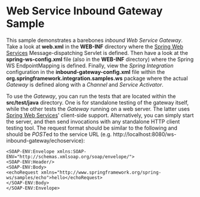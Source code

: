 Web Service Inbound Gateway Sample 
==================================

This sample demonstrates a barebones *inbound Web Service Gateway*. Take a look at **web.xml** in the **WEB-INF** directory where the [Spring Web Services][] Message-dispatching Servlet is defined. Then have a look at the **spring-ws-config.xml** file (also in the **WEB-INF** directory) where the Spring WS EndpointMapping is defined. Finally, view the *Spring Integration* configuration in the **inbound-gateway-config.xml** file within the **org.springframework.integration.samples.ws** package where the actual *Gateway* is defined along with a *Channel* and *Service Activator*.

To use the *Gateway*, you can run the tests that are located within the **src/test/java** directory. One is for standalone testing of the gateway itself, while the other tests the *Gateway* running on a web server. The latter uses [Spring Web Services][]' client-side support. Alternatively, you can simply start the server, and then send invocations with any standalone HTTP client testing tool. The request format should be similar to the following and should be *POST*ed to the service URL (e.g. http://localhost:8080/ws-inbound-gateway/echoservice):

	<SOAP-ENV:Envelope xmlns:SOAP-ENV="http://schemas.xmlsoap.org/soap/envelope/">
	<SOAP-ENV:Header/>
	<SOAP-ENV:Body>
	<echoRequest xmlns="http://www.springframework.org/spring-ws/samples/echo">hello</echoRequest>
	</SOAP-ENV:Body>
	</SOAP-ENV:Envelope>

[Spring Web Services]: http://www.springsource.org/spring-web-services